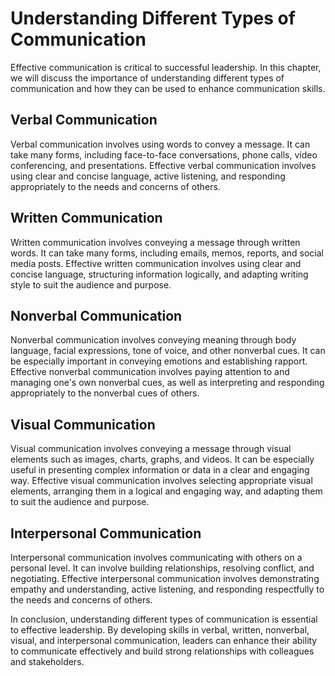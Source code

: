 Understanding Different Types of Communication
===============================================================================

Effective communication is critical to successful leadership. In this chapter, we will discuss the importance of understanding different types of communication and how they can be used to enhance communication skills.

Verbal Communication
--------------------

Verbal communication involves using words to convey a message. It can take many forms, including face-to-face conversations, phone calls, video conferencing, and presentations. Effective verbal communication involves using clear and concise language, active listening, and responding appropriately to the needs and concerns of others.

Written Communication
---------------------

Written communication involves conveying a message through written words. It can take many forms, including emails, memos, reports, and social media posts. Effective written communication involves using clear and concise language, structuring information logically, and adapting writing style to suit the audience and purpose.

Nonverbal Communication
-----------------------

Nonverbal communication involves conveying meaning through body language, facial expressions, tone of voice, and other nonverbal cues. It can be especially important in conveying emotions and establishing rapport. Effective nonverbal communication involves paying attention to and managing one's own nonverbal cues, as well as interpreting and responding appropriately to the nonverbal cues of others.

Visual Communication
--------------------

Visual communication involves conveying a message through visual elements such as images, charts, graphs, and videos. It can be especially useful in presenting complex information or data in a clear and engaging way. Effective visual communication involves selecting appropriate visual elements, arranging them in a logical and engaging way, and adapting them to suit the audience and purpose.

Interpersonal Communication
---------------------------

Interpersonal communication involves communicating with others on a personal level. It can involve building relationships, resolving conflict, and negotiating. Effective interpersonal communication involves demonstrating empathy and understanding, active listening, and responding respectfully to the needs and concerns of others.

In conclusion, understanding different types of communication is essential to effective leadership. By developing skills in verbal, written, nonverbal, visual, and interpersonal communication, leaders can enhance their ability to communicate effectively and build strong relationships with colleagues and stakeholders.
